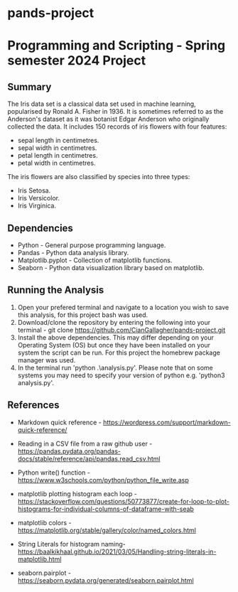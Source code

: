 # pands-project
<h1>Programming and Scripting - Spring semester 2024 Project</h1>

<h2>Summary</h2>

The Iris data set is a classical data set used in machine learning, popularised by Ronald A. Fisher in 1936. It is sometimes referred to as the Anderson's dataset as it was botanist Edgar Anderson who originally collected the data. 
It includes 150 records of iris flowers with four features: 

- sepal length in centimetres.
- sepal width in centimetres.
- petal length in centimetres.
- petal width in centimetres.

The iris flowers are also classified by species into three types: 

- Iris Setosa.
- Iris Versicolor.
- Iris Virginica.

<h2>Dependencies</h2>

* Python - General purpose programming language.
* Pandas - Python data analysis library.
* Matplotlib.pyplot - Collection of matplotlib functions.
* Seaborn - Python data visualization library based on matplotlib.

<h2>Running the Analysis</h2>

1. Open your prefered terminal and navigate to a location you wish to save this analysis, for this project bash was used.
2. Download/clone the repository by entering the following into your terminal - git clone https://github.com/CianGallagher/pands-project.git
3. Install the above dependencies. This may differ depending on your Operating System (OS) but once they have been installed on your system the script can be run. For this project the homebrew package manager was used.
4. In the terminal run 'python .\analysis.py'. Please note that on some systems you may need to specify your version of python e.g. 'python3 analysis.py'.

<h2>References</h2>

- Markdown quick reference - https://wordpress.com/support/markdown-quick-reference/ 

- Reading in a CSV file from a raw github user - https://pandas.pydata.org/pandas-docs/stable/reference/api/pandas.read_csv.html 

- Python write() function - https://www.w3schools.com/python/python_file_write.asp

- matplotlib plotting histogram each loop - https://stackoverflow.com/questions/50773877/create-for-loop-to-plot-histograms-for-individual-columns-of-dataframe-with-seab 

- matplotlib colors - https://matplotlib.org/stable/gallery/color/named_colors.html

- String Literals for histogram naming- https://baalkikhaal.github.io/2021/03/05/Handling-string-literals-in-matplotlib.html

- seaborn.pairplot - https://seaborn.pydata.org/generated/seaborn.pairplot.html